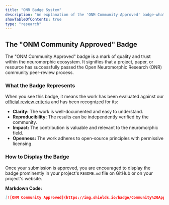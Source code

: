 ```yaml
---
title: "ONR Badge System"
description: "An explanation of the 'ONM Community Approved' badge—what it signifies, how projects earn it, and how to display it."
showTableOfContents: true
type: "research"
---
```


## The "ONM Community Approved" Badge

The "ONM Community Approved" badge is a mark of quality and trust within the neuromorphic ecosystem. It signifies that a project, paper, or resource has successfully passed the Open Neuromorphic Research (ONR) community peer-review process.

### What the Badge Represents

When you see this badge, it means the work has been evaluated against our [official review criteria](/neuromorphic-computing/research/review-criteria/) and has been recognized for its:

-   **Clarity:** The work is well-documented and easy to understand.
-   **Reproducibility:** The results can be independently verified by the community.
-   **Impact:** The contribution is valuable and relevant to the neuromorphic field.
-   **Openness:** The work adheres to open-source principles with permissive licensing.

### How to Display the Badge

Once your submission is approved, you are encouraged to display the badge prominently in your project's `README.md` file on GitHub or on your project's website.

**Markdown Code:**
```markdown
[![ONM Community Approved](https://img.shields.io/badge/Community%20Approved-Open%20Neuromorphic-8A2BE2)](https://open-neuromorphic.org/neuromorphic-computing/research/)
